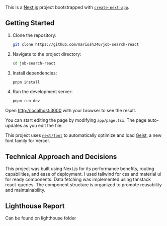 This is a [Next.js](https://nextjs.org) project bootstrapped with [`create-next-app`](https://nextjs.org/docs/app/api-reference/cli/create-next-app).

## Getting Started

1.  Clone the repository:

    ```bash
    git clone https://github.com/mariosh346/job-search-react
    ```

2.  Navigate to the project directory:

    ```bash
    cd job-search-react
    ```

3.  Install dependencies:

    ```bash
    pnpm install
    ```

4.  Run the development server:

    ```bash
    pnpm run dev
    ```

Open [http://localhost:3000](http://localhost:3000) with your browser to see the result.

You can start editing the page by modifying `app/page.tsx`. The page auto-updates as you edit the file.

This project uses [`next/font`](https://nextjs.org/docs/app/building-your-application/optimizing/fonts) to automatically optimize and load [Geist](https://vercel.com/font), a new font family for Vercel.

## Technical Approach and Decisions

This project was built using Next.js for its performance benefits, routing capabilities, and ease of deployment.
I used tailwind for css and material ui for ready components.
Data fetching was implemented using tanstack react-queries.
The component structure is organized to promote reusability and maintainability.

## Lighthouse Report

Can be found on lighthouse folder